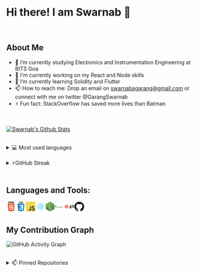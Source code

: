 # Hi there! I am Swarnab 👋
<br />

## About Me

- 📖 I’m currently studying Electronics and Instrumentation Engineering at BITS Goa
- 🔭 I'm currently working on my React and Node skills
- 🌱 I’m currently learning Solidity and Flutter
- 📫 How to reach me: Drop an email on swarnabagarang@gmail.com or connect with me on twitter @GarangSwarnab
- ⚡ Fun fact: StackOverflow has saved more lives than Batman

<br />

  <a href="https://github.com/anuraghazra/github-readme-stats"><img alt="Swarnab's Github Stats" src="https://github-readme-stats.vercel.app/api?username=swarnabgarang&show_icons=true&count_private=true&locale=en&layout=compact&theme=tokyonight" /></a>

<br />
<details> 
  <summary>💻 Most used languages</summary>
  <br/>
  <a href="https://github.com/anuraghazra/github-readme-stats"><img alt="Swarnab's Top Languages" src="https://github-readme-stats.vercel.app/api/top-langs/?username=swarnabgarang&langs_count=5&theme=tokyonight" /></a>
  <br/>
  <b>Note:</b> This chart is only a metric of which languages my public code on GitHub consists of and does not reflect my experience or skill level.
</details>

<br />

<details>
  <summary>⚡GitHub Streak</summary>
  <br/>
  <a href="https://github.com/DenverCoder1/github-readme-streak-stats"><img alt="Swarnab's GitHub Streak" src="https://github-readme-streak-stats.herokuapp.com/?user=swarnabgarang&theme=tokyonight" /></a>
</details>

<br />

## Languages and Tools:

<img align="left" alt="HTML5" width="26px" src="https://raw.githubusercontent.com/github/explore/80688e429a7d4ef2fca1e82350fe8e3517d3494d/topics/html/html.png" />
<img align="left" alt="CSS3" width="26px" src="https://raw.githubusercontent.com/github/explore/80688e429a7d4ef2fca1e82350fe8e3517d3494d/topics/css/css.png" />
<img align="left" alt="JavaScript" width="26px" src="https://raw.githubusercontent.com/github/explore/80688e429a7d4ef2fca1e82350fe8e3517d3494d/topics/javascript/javascript.png" />
<img align="left" alt="React" width="26px" src="https://raw.githubusercontent.com/github/explore/80688e429a7d4ef2fca1e82350fe8e3517d3494d/topics/react/react.png" />
<img align="left" alt="Node.js" width="26px" src="https://raw.githubusercontent.com/github/explore/80688e429a7d4ef2fca1e82350fe8e3517d3494d/topics/nodejs/nodejs.png" />
<img align="left" alt="MongoDB" width="26px" src="https://raw.githubusercontent.com/github/explore/80688e429a7d4ef2fca1e82350fe8e3517d3494d/topics/mongodb/mongodb.png" />
<img align="left" alt="Git" width="26px" src="https://raw.githubusercontent.com/github/explore/80688e429a7d4ef2fca1e82350fe8e3517d3494d/topics/git/git.png" />
<img align="left" alt="GitHub" width="26px" src="https://raw.githubusercontent.com/github/explore/78df643247d429f6cc873026c0622819ad797942/topics/github/github.png" />

<br />
<br />

## My Contribution Graph

![GitHub Activity Graph](https://activity-graph.herokuapp.com/graph?username=swarnabgarang&theme=react-dark)

<br />

<details>
  <summary>📫 Pinned Repositories</summary>
  <a href="https://github.com/DenverCoder1/github-readme-streak-stats">
    <img alt="Swarnab's Pinned Repository" src="https://github-readme-stats.vercel.app/api/pin/?username=swarnabgarang&repo=foodict-frontend&theme=tokyonight" />
  </a>
  <a href="https://github.com/DenverCoder1/github-readme-streak-stats">
  <img alt="Swarnab's Pinned Repository" src="https://github-readme-stats.vercel.app/api/pin/?username=swarnabgarang&repo=foodict-backend&theme=tokyonight" />
  </a>
</details>

